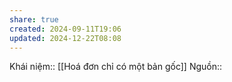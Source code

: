```yaml
---
share: true
created: 2024-09-11T19:06
updated: 2024-12-22T08:08
---
```

Khái niệm:: 
[[Hoá đơn chỉ có một bản gốc]]
Nguồn:: 
